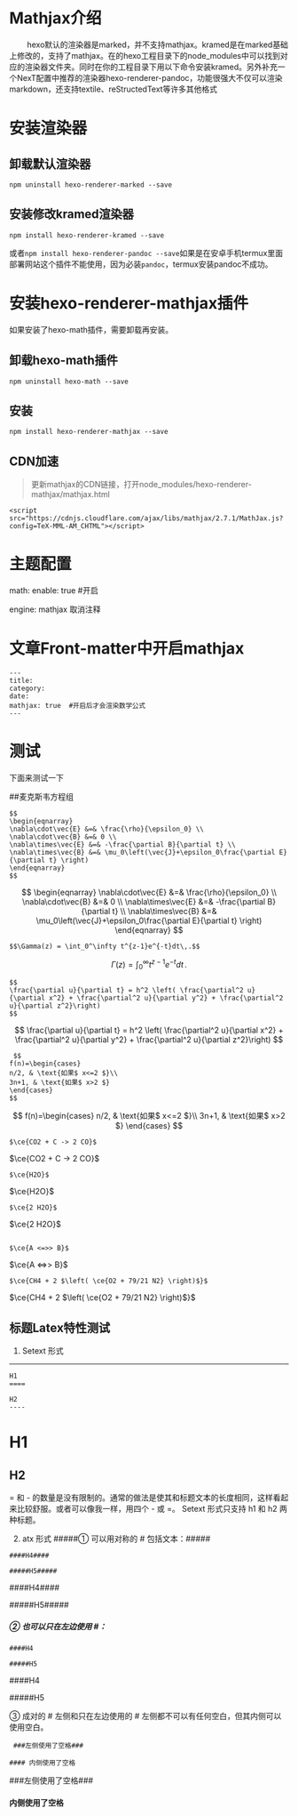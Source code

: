 
Mathjax介绍
====
&emsp;&emsp; hexo默认的渲染器是marked，并不支持mathjax。kramed是在marked基础上修改的，支持了mathjax。在的hexo工程目录下的node_modules中可以找到对应的渲染器文件夹。同时在你的工程目录下用以下命令安装kramed。另外补充一个NexT配置中推荐的渲染器hexo-renderer-pandoc，功能很强大不仅可以渲染markdown，还支持textile、reStructedText等许多其他格式
# 安装渲染器
## 卸载默认渲染器
```
npm uninstall hexo-renderer-marked --save
```
## 安装修改kramed渲染器
```
npm install hexo-renderer-kramed --save
```
或者`npm install hexo-renderer-pandoc --save`如果是在安卓手机termux里面部署网站这个插件不能使用，因为必装`pandoc`，termux安装pandoc不成功。

# 安装**hexo-renderer-mathjax**插件

如果安装了hexo-math插件，需要卸载再安装。
## 卸载hexo-math插件
```
npm uninstall hexo-math --save
```
## 安装
```
npm install hexo-renderer-mathjax --save
```
## CDN加速

>更新mathjax的CDN链接，打开node_modules/hexo-renderer-mathjax/mathjax.html

```
<script src="https://cdnjs.cloudflare.com/ajax/libs/mathjax/2.7.1/MathJax.js?config=TeX-MML-AM_CHTML"></script>
```


# 主题配置

math:
  enable: true #开启

  engine: mathjax 取消注释

# 文章Front-matter中开启mathjax
```
---
title: 
category:
date: 
mathjax: true  #开启后才会渲染数学公式
---
```
<escape><!-- more --></escape>

# 测试

下面来测试一下

##麦克斯韦方程组
```
$$
\begin{eqnarray}
\nabla\cdot\vec{E} &=& \frac{\rho}{\epsilon_0} \\
\nabla\cdot\vec{B} &=& 0 \\
\nabla\times\vec{E} &=& -\frac{\partial B}{\partial t} \\
\nabla\times\vec{B} &=& \mu_0\left(\vec{J}+\epsilon_0\frac{\partial E}{\partial t} \right)
\end{eqnarray}
$$
```

$$
\begin{eqnarray}
\nabla\cdot\vec{E} &=& \frac{\rho}{\epsilon_0} \\
\nabla\cdot\vec{B} &=& 0 \\
\nabla\times\vec{E} &=& -\frac{\partial B}{\partial t} \\
\nabla\times\vec{B} &=& \mu_0\left(\vec{J}+\epsilon_0\frac{\partial E}{\partial t} \right)
\end{eqnarray}
$$

```
$$\Gamma(z) = \int_0^\infty t^{z-1}e^{-t}dt\,.$$
```

$$\Gamma(z) = \int_0^\infty t^{z-1}e^{-t}dt\,.$$

```
$$
\frac{\partial u}{\partial t} = h^2 \left( \frac{\partial^2 u}{\partial x^2} + \frac{\partial^2 u}{\partial y^2} + \frac{\partial^2 u}{\partial z^2}\right)
$$
```

$$
\frac{\partial u}{\partial t} = h^2 \left( \frac{\partial^2 u}{\partial x^2} + \frac{\partial^2 u}{\partial y^2} + \frac{\partial^2 u}{\partial z^2}\right)
$$

```
 $$ 
f(n)=\begin{cases}
n/2, & \text{如果$ x<=2 $}\\
3n+1, & \text{如果$ x>2 $}
\end{cases}
$$
```

 $$ 
f(n)=\begin{cases}
n/2, & \text{如果$ x<=2 $}\\
3n+1, & \text{如果$ x>2 $}
\end{cases}
$$

```
$\ce{CO2 + C -> 2 CO}$
```

$\ce{CO2 + C -> 2 CO}$

```
$\ce{H2O}$
```

$\ce{H2O}$

```
$\ce{2 H2O}$
```

$\ce{2 H2O}$
```

$\ce{A <=>> B}$
```

$\ce{A <=>> B}$

```
$\ce{CH4 + 2 $\left( \ce{O2 + 79/21 N2} \right)$}$
```

$\ce{CH4 + 2 $\left( \ce{O2 + 79/21 N2} \right)$}$

标题Latex特性测试
----
1. Setext 形式
----
```
H1
====

H2
----
```
H1
====

H2
----

= 和 - 的数量是没有限制的。通常的做法是使其和标题文本的长度相同，这样看起来比较舒服。或者可以像我一样，用四个 - 或 =。
Setext 形式只支持 h1 和 h2 两种标题。

2. atx 形式
 #####① 可以用对称的 # 包括文本：#####
```
####H4####

#####H5#####
```
####H4####

#####H5#####


##### ② 也可以只在左边使用 #：
```
####H4

#####H5
```
####H4

#####H5


③ 成对的 # 左侧和只在左边使用的 # 左侧都不可以有任何空白，但其内侧可以使用空白。
```
 ###左侧使用了空格###

#### 内侧使用了空格
```
 ###左侧使用了空格###

#### 内侧使用了空格
